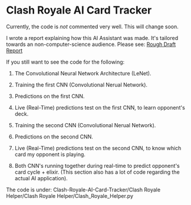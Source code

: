 # Clash Royale AI Card Tracker

Currently, the code is *not* commented very well. This will change soon.

I wrote a report explaining how this AI Assistant was made. It's tailored towards an non-computer-science audience. Please see: [Rough Draft Report](https://github.com/AmarSaini/Clash-Royale-AI-Card-Tracker/blob/master/Clash%20Royale%20Helper/Document/Report.pdf)

If you still want to see the code for the following:

1. The Convolutional Neural Network Architecture (LeNet).

2. Training the first CNN (Convolutional Nerual Network).
3. Predictions on the first CNN.
4. Live (Real-Time) predictions test on the first CNN, to learn opponent's deck.

5. Training the second CNN (Convolutional Nerual Network).
6. Predictions on the second CNN.
7. Live (Real-Time) predictions test on the second CNN, to know which card my opponent is playing.

8. Both CNN's running together during real-time to predict opponent's card cycle + elixir. (This section also has a lot of code regarding the actual AI application).

The code is under: Clash-Royale-AI-Card-Tracker/Clash Royale Helper/Clash Royale Helper/Clash_Royale_Helper.py